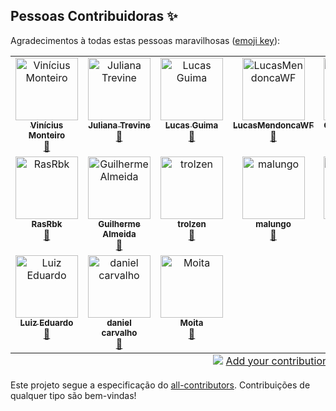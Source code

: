 ## Pessoas Contribuidoras ✨

Agradecimentos à todas estas pessoas maravilhosas ([emoji key](https://allcontributors.org/docs/en/emoji-key)):

<!-- ALL-CONTRIBUTORS-LIST:START - Do not remove or modify this section -->
<!-- prettier-ignore-start -->
<!-- markdownlint-disable -->
<table>
  <tbody>
    <tr>
      <td align="center" valign="top" width="14.28%"><a href="https://github.com/vinicivs-monteiro"><img src="https://avatars.githubusercontent.com/u/1107639?v=4?s=100" width="100px;" alt="Vinícius Monteiro"/><br /><sub><b>Vinícius Monteiro</b></sub></a><br /><a href="https://github.com/okfn-brasil/querido-diario-frontend/commits?author=vinicivs-monteiro" title="Documentation">📖</a></td>
      <td align="center" valign="top" width="14.28%"><a href="https://github.com/trevineju"><img src="https://avatars.githubusercontent.com/u/44185775?v=4?s=100" width="100px;" alt="Juliana Trevine"/><br /><sub><b>Juliana Trevine</b></sub></a><br /><a href="https://github.com/okfn-brasil/querido-diario-frontend/commits?author=trevineju" title="Documentation">📖</a></td>
      <td align="center" valign="top" width="14.28%"><a href="https://www.linkedin.com/in/lucasguima"><img src="https://avatars.githubusercontent.com/u/1562097?v=4?s=100" width="100px;" alt="Lucas Guima"/><br /><sub><b>Lucas Guima</b></sub></a><br /><a href="https://github.com/okfn-brasil/querido-diario-frontend/commits?author=lguima" title="Documentation">📖</a></td>
      <td align="center" valign="top" width="14.28%"><a href="https://github.com/LucasMendoncaWF"><img src="https://avatars.githubusercontent.com/u/43712801?v=4?s=100" width="100px;" alt="LucasMendoncaWF"/><br /><sub><b>LucasMendoncaWF</b></sub></a><br /><a href="https://github.com/okfn-brasil/querido-diario-frontend/commits?author=LucasMendoncaWF" title="Documentation">📖</a></td>
      <td align="center" valign="top" width="14.28%"><a href="https://github.com/ogecece"><img src="https://avatars.githubusercontent.com/u/26327506?v=4?s=100" width="100px;" alt="Giulio Carvalho"/><br /><sub><b>Giulio Carvalho</b></sub></a><br /><a href="https://github.com/okfn-brasil/querido-diario-frontend/commits?author=ogecece" title="Documentation">📖</a></td>
      <td align="center" valign="top" width="14.28%"><a href="https://github.com/ArianeCamilo"><img src="https://avatars.githubusercontent.com/u/32268301?v=4?s=100" width="100px;" alt="Ariane Camilo"/><br /><sub><b>Ariane Camilo</b></sub></a><br /><a href="https://github.com/okfn-brasil/querido-diario-frontend/commits?author=ArianeCamilo" title="Documentation">📖</a></td>
      <td align="center" valign="top" width="14.28%"><a href="https://github.com/tigreped"><img src="https://avatars.githubusercontent.com/u/1479330?v=4?s=100" width="100px;" alt="Pedro Guimarães"/><br /><sub><b>Pedro Guimarães</b></sub></a><br /><a href="https://github.com/okfn-brasil/querido-diario-frontend/commits?author=tigreped" title="Documentation">📖</a></td>
    </tr>
    <tr>
      <td align="center" valign="top" width="14.28%"><a href="https://ok.org.br/"><img src="https://avatars.githubusercontent.com/u/92368456?v=4?s=100" width="100px;" alt="RasRbk"/><br /><sub><b>RasRbk</b></sub></a><br /><a href="https://github.com/okfn-brasil/querido-diario-frontend/commits?author=rasrbk" title="Documentation">📖</a></td>
      <td align="center" valign="top" width="14.28%"><a href="https://github.com/guicalmeida"><img src="https://avatars.githubusercontent.com/u/60672629?v=4?s=100" width="100px;" alt="Guilherme Almeida"/><br /><sub><b>Guilherme Almeida</b></sub></a><br /><a href="https://github.com/okfn-brasil/querido-diario-frontend/commits?author=guicalmeida" title="Documentation">📖</a></td>
      <td align="center" valign="top" width="14.28%"><a href="https://github.com/trolzen"><img src="https://avatars.githubusercontent.com/u/731584?v=4?s=100" width="100px;" alt="trolzen"/><br /><sub><b>trolzen</b></sub></a><br /><a href="https://github.com/okfn-brasil/querido-diario-frontend/commits?author=trolzen" title="Documentation">📖</a></td>
      <td align="center" valign="top" width="14.28%"><a href="https://github.com/malungo"><img src="https://avatars.githubusercontent.com/u/28476?v=4?s=100" width="100px;" alt="malungo"/><br /><sub><b>malungo</b></sub></a><br /><a href="https://github.com/okfn-brasil/querido-diario-frontend/commits?author=malungo" title="Documentation">📖</a></td>
      <td align="center" valign="top" width="14.28%"><a href="https://lucalves.github.io/"><img src="https://avatars.githubusercontent.com/u/17712401?v=4?s=100" width="100px;" alt="Lucas Alves"/><br /><sub><b>Lucas Alves</b></sub></a><br /><a href="https://github.com/okfn-brasil/querido-diario-frontend/commits?author=lucalves" title="Documentation">📖</a></td>
      <td align="center" valign="top" width="14.28%"><a href="https://github.com/sergiomario"><img src="https://avatars.githubusercontent.com/u/2698516?v=4?s=100" width="100px;" alt="Mário Sérgio"/><br /><sub><b>Mário Sérgio</b></sub></a><br /><a href="https://github.com/okfn-brasil/querido-diario-frontend/commits?author=sergiomario" title="Documentation">📖</a></td>
      <td align="center" valign="top" width="14.28%"><a href="https://www.linkedin.com/in/renatosiqueira/"><img src="https://avatars.githubusercontent.com/u/30542215?v=4?s=100" width="100px;" alt="Renato Siqueira"/><br /><sub><b>Renato Siqueira</b></sub></a><br /><a href="https://github.com/okfn-brasil/querido-diario-frontend/commits?author=RenatoSiqueira" title="Documentation">📖</a></td>
    </tr>
    <tr>
      <td align="center" valign="top" width="14.28%"><a href="https://github.com/Winzen"><img src="https://avatars.githubusercontent.com/u/94500122?v=4?s=100" width="100px;" alt="Luiz Eduardo"/><br /><sub><b>Luiz Eduardo</b></sub></a><br /><a href="https://github.com/okfn-brasil/querido-diario-frontend/commits?author=Winzen" title="Documentation">📖</a></td>
      <td align="center" valign="top" width="14.28%"><a href="https://github.com/ddevdan"><img src="https://avatars.githubusercontent.com/u/42525687?v=4?s=100" width="100px;" alt="daniel carvalho"/><br /><sub><b>daniel carvalho</b></sub></a><br /><a href="https://github.com/okfn-brasil/querido-diario-frontend/commits?author=ddevdan" title="Documentation">📖</a></td>
      <td align="center" valign="top" width="14.28%"><a href="https://github.com/MoisesMsa"><img src="https://avatars.githubusercontent.com/u/16871448?v=4?s=100" width="100px;" alt="Moita"/><br /><sub><b>Moita</b></sub></a><br /><a href="https://github.com/okfn-brasil/querido-diario-frontend/commits?author=MoisesMsa" title="Documentation">📖</a></td>
    </tr>
  </tbody>
  <tfoot>
    <tr>
      <td align="center" size="13px" colspan="7">
        <img src="https://raw.githubusercontent.com/all-contributors/all-contributors-cli/1b8533af435da9854653492b1327a23a4dbd0a10/assets/logo-small.svg">
          <a href="https://all-contributors.js.org/docs/en/bot/usage">Add your contributions</a>
        </img>
      </td>
    </tr>
  </tfoot>
</table>

<!-- markdownlint-restore -->
<!-- prettier-ignore-end -->

<!-- ALL-CONTRIBUTORS-LIST:END -->

Este projeto segue a especificação do [all-contributors](https://github.com/all-contributors/all-contributors). Contribuições de qualquer tipo são bem-vindas!
